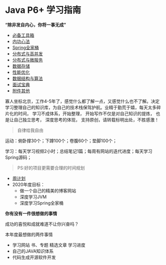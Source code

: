 # Java P6+ 学习指南



**“除非发自内心，你将一事无成”**




* [必备工具箱](01_tools/README.md)
* [内功心法](02_skill/README.md)
* [Spring全家桶](03_spring/README.md)
* [分布式与高并发](04_concurrency/README.md)
* [分布式与微服务](05_microService/README.md)
* [数据存储](06_database/README.md)
* [性能优化](07_performance/README.md)
* [数据结构与算法](08_algorithm/README.md)
* [面试宝典](09_interview/README.md)
* [附件其他](10_other/README.md)



寡人坐标北京，工作4-5年了，感觉什么都了解一点，又感觉什么也不了解。决定学习整理自己的知识库，为自己的技术栈保驾护航。业精于勤荒于嬉，每天太多碎片化的时间， 学习不成体系，开始整理， 开始写作不仅是对自己知识的提炼， 也是让自己独立思考， 深度思考的体现， 支持原创，请转载标明出处，不胜感激！



> 自律给我自由

运动：俯卧撑30个；下蹲100个；卷腹60个；垫脚100个；

学习：每天学习视频2小时；总结笔记1篇；每周有网站的迭代进度；每天学习Spring源码；



> PS:好的项目更需要合理的时间规划

* [周计划](10_other/PLAN.md)
* 2020年度目标：
  - 做一个自己的精美的博客网站
  - 深度学习JVM
  - 深度学习Spring全家桶
  
  

**你有没有一件很想做的事情**

成功的喜悦和成就难道不让你兴奋吗？ 

本年度最想做的两件事情

- 学习网站 书、专题 精选文章   学习进度
- 自己的JAVA知识体系
- 代码生成开源软件开发